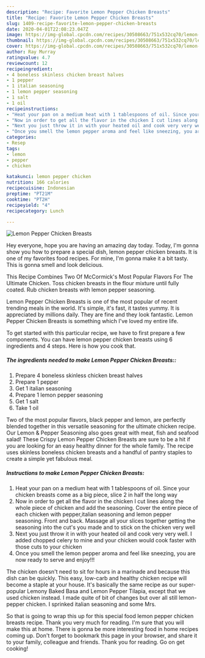```yaml
---
description: "Recipe: Favorite Lemon Pepper Chicken Breasts"
title: "Recipe: Favorite Lemon Pepper Chicken Breasts"
slug: 1409-recipe-favorite-lemon-pepper-chicken-breasts
date: 2020-04-01T22:08:23.047Z
image: https://img-global.cpcdn.com/recipes/30508663/751x532cq70/lemon-pepper-chicken-breasts-recipe-main-photo.jpg
thumbnail: https://img-global.cpcdn.com/recipes/30508663/751x532cq70/lemon-pepper-chicken-breasts-recipe-main-photo.jpg
cover: https://img-global.cpcdn.com/recipes/30508663/751x532cq70/lemon-pepper-chicken-breasts-recipe-main-photo.jpg
author: Ray Murray
ratingvalue: 4.7
reviewcount: 12
recipeingredient:
- 4 boneless skinless chicken breast halves
- 1 pepper
- 1 italian seasoning
- 1 lemon pepper seasoning
- 1 salt
- 1 oil
recipeinstructions:
- "Heat your pan on a medium heat with 1 tablespoons of oil. Since your chicken breasts come as a big piece, slice 2 in half the long way"
- "Now in order to get all the flavor in the chicken I cut lines along the whole piece of chicken and add the seasoning. Cover the entire piece of each chicken with pepper,italian seasoning and lemon pepper seasoning. Front and back. Massage all your slices together getting the seasoning into the cut&#39;s you made and to stick on the chicken very well"
- "Next you just throw it in with your heated oil and cook very very well. I added chopped celery to mine and your chicken would cook faster with those cuts to your chicken"
- "Once you smell the lemon pepper aroma and feel like sneezing, you are now ready to serve and enjoy!!!"
categories:
- Resep
tags:
- lemon
- pepper
- chicken

katakunci: lemon pepper chicken
nutrition: 166 calories
recipecuisine: Indonesian
preptime: "PT21M"
cooktime: "PT2H"
recipeyield: "4"
recipecategory: Lunch

---
```



![Lemon Pepper Chicken Breasts](https://img-global.cpcdn.com/recipes/30508663/751x532cq70/lemon-pepper-chicken-breasts-recipe-main-photo.jpg)

Hey everyone, hope you are having an amazing day today. Today, I'm gonna show you how to prepare a special dish, lemon pepper chicken breasts. It is one of my favorites food recipes. For mine, I'm gonna make it a bit tasty. This is gonna smell and look delicious.

This Recipe Combines Two Of McCormick&#39;s Most Popular Flavors For The Ultimate Chicken. Toss chicken breasts in the flour mixture until fully coated. Rub chicken breasts with lemon pepper seasoning.

Lemon Pepper Chicken Breasts is one of the most popular of recent trending meals in the world. It's simple, it's fast, it tastes yummy. It is appreciated by millions daily. They are fine and they look fantastic. Lemon Pepper Chicken Breasts is something which I've loved my entire life.


To get started with this particular recipe, we have to first prepare a few components. You can have lemon pepper chicken breasts using 6 ingredients and 4 steps. Here is how you cook that.

##### The ingredients needed to make Lemon Pepper Chicken Breasts::

1. Prepare 4 boneless skinless chicken breast halves
1. Prepare 1 pepper
1. Get 1 italian seasoning
1. Prepare 1 lemon pepper seasoning
1. Get 1 salt
1. Take 1 oil


Two of the most popular flavors, black pepper and lemon, are perfectly blended together in this versatile seasoning for the ultimate chicken recipe. Our Lemon &amp; Pepper Seasoning also goes great with meat, fish and seafood salad! These Crispy Lemon Pepper Chicken Breasts are sure to be a hit if you are looking for an easy healthy dinner for the whole family. The recipe uses skinless boneless chicken breasts and a handful of pantry staples to create a simple yet fabulous meal. 

##### Instructions to make Lemon Pepper Chicken Breasts:

1. Heat your pan on a medium heat with 1 tablespoons of oil. Since your chicken breasts come as a big piece, slice 2 in half the long way
1. Now in order to get all the flavor in the chicken I cut lines along the whole piece of chicken and add the seasoning. Cover the entire piece of each chicken with pepper,italian seasoning and lemon pepper seasoning. Front and back. Massage all your slices together getting the seasoning into the cut&#39;s you made and to stick on the chicken very well
1. Next you just throw it in with your heated oil and cook very very well. I added chopped celery to mine and your chicken would cook faster with those cuts to your chicken
1. Once you smell the lemon pepper aroma and feel like sneezing, you are now ready to serve and enjoy!!!


The chicken doesn&#39;t need to sit for hours in a marinade and because this dish can be quickly. This easy, low-carb and healthy chicken recipe will become a staple at your house. It&#39;s basically the same recipe as our super-popular Lemony Baked Basa and Lemon Pepper Tilapia, except that we used chicken instead. I made quite of bit of changes but over all still lemon-pepper chicken. I sprinked italian seasoning and some Mrs. 

So that is going to wrap this up for this special food lemon pepper chicken breasts recipe. Thank you very much for reading. I'm sure that you will make this at home. There is gonna be more interesting food in home recipes coming up. Don't forget to bookmark this page in your browser, and share it to your family, colleague and friends. Thank you for reading. Go on get cooking!
